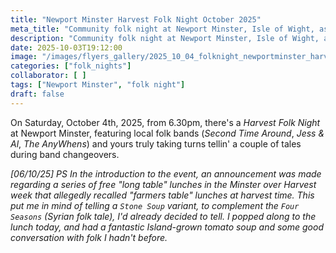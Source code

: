 ```yaml
---
title: "Newport Minster Harvest Folk Night October 2025"
meta_title: "Community folk night at Newport Minster, Isle of Wight, as part of harvest Festival celebrations."
description: "Community folk night at Newport Minster, Isle of Wight, as part of harvest Festival celebrations."
date: 2025-10-03T19:12:00
image: "/images/flyers_gallery/2025_10_04_folknight_newportminster_harvest.png"
categories: ["folk_nights"]
collaborator: [ ]
tags: ["Newport Minster", "folk night"]
draft: false
---
```

On Saturday, October 4th, 2025, from 6.30pm, there's a *Harvest Folk Night* at Newport Minster, featuring local folk bands (*Second Time Around*, *Jess & Al*, *The AnyWhens*) and yours truly taking turns tellin' a couple of tales during band changeovers.

*[06/10/25] PS In the introduction to the event, an announcement was made regarding a series of free "long table" lunches in the Minster over Harvest week that allegedly recalled "farmers table" lunches at harvest time. This put me in mind of telling a `Stone Soup` variant, to complement the `Four Seasons` (Syrian folk tale), I'd already decided to tell. I popped along to the lunch today, and had a fantastic Island-grown tomato soup and some good conversation with folk I hadn't before.*

